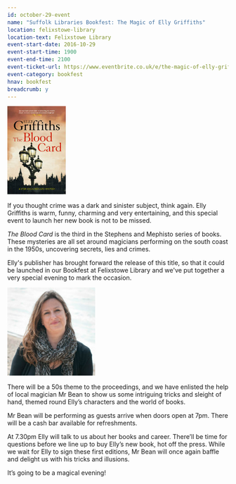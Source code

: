 ```yaml
---
id: october-29-event
name: "Suffolk Libraries Bookfest: The Magic of Elly Griffiths"
location: felixstowe-library
location-text: Felixstowe Library
event-start-date: 2016-10-29
event-start-time: 1900
event-end-time: 2100
event-ticket-url: https://www.eventbrite.co.uk/e/the-magic-of-elly-griffiths-tickets-26051437551
event-category: bookfest
hnav: bookfest
breadcrumb: y
---
```

<img src="/images/article/elly-griffiths-the-blood-card.jpg" alt="The Blood Card" class="{% include /c/img-float-left.html %}" />

If you thought crime was a dark and sinister subject, think again. Elly Griffiths is warm, funny, charming and very entertaining, and this special event to launch her new book is not to be missed.

<cite>The Blood Card</cite> is the third in the Stephens and Mephisto series of books. These mysteries are all set around magicians performing on the south coast in the 1950s, uncovering secrets, lies and crimes.

Elly's publisher has brought forward the release of this title, so that it could be launched in our Bookfest at Felixstowe Library and we've put together a very special evening to mark the occasion.

<img src="/images/article/bookfest-elly-griffiths-r.jpg" class="custom-br-50 {% include /c/img-float-right.html %}" />

There will be a 50s theme to the proceedings, and we have enlisted the help of local magician Mr Bean to show us some intriguing tricks and sleight of hand, themed round Elly’s characters and the world of books.

Mr Bean will be performing as guests arrive when doors open at 7pm. There will be a cash bar available for refreshments.

At 7.30pm Elly will talk to us about her books and career. There’ll be time for questions before we line up to buy Elly’s new book, hot off the press. While we wait for Elly to sign these first editions, Mr Bean will once again baffle and delight us with his tricks and illusions.

It’s going to be a magical evening!
